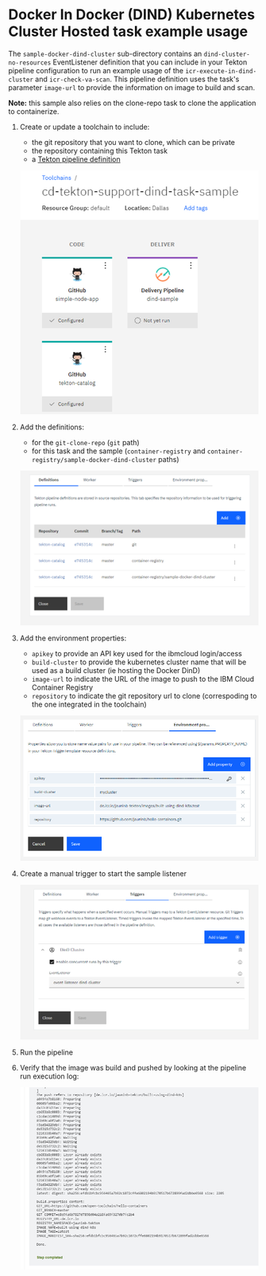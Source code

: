 # Docker In Docker (DIND) Kubernetes Cluster Hosted task example usage
The `sample-docker-dind-cluster` sub-directory contains an `dind-cluster-no-resources` EventListener definition that you can include in your Tekton pipeline configuration to run an example usage of the `icr-execute-in-dind-cluster` and `icr-check-va-scan`. This pipeline definition uses the task's parameter `image-url` to provide the information on image to build and scan.

**Note:** this sample also relies on the clone-repo task to clone the application to containerize.

1) Create or update a toolchain to include:

   - the git repository that you want to clone, which can be private
   - the repository containing this Tekton task
   - a [Tekton pipeline definition](https://cloud.ibm.com/docs/ContinuousDelivery?topic=ContinuousDelivery-tekton-pipelines#create_tekton_pipeline)

   ![Toolchain overview](./images/dind-cluster-sample-toolchain-overview.png)

2) Add the definitions:

   - for the `git-clone-repo` (`git` path)
   - for this task and the sample (`container-registry` and `container-registry/sample-docker-dind-cluster` paths)

   ![Tekton pipeline definitions](./images/dind-cluster-sample-tekton-pipeline-definitions.png)

3) Add the environment properties:

   - `apikey` to provide an API key used for the ibmcloud login/access
   - `build-cluster` to provide the kubernetes cluster name that will be used as a build cluster (ie hosting the Docker DinD)
   - `image-url` to indicate the URL of the image to push to the IBM Cloud Container Registry
   - `repository` to indicate the git repository url to clone (correspoding to the one integrated in the toolchain)

   ![Tekton pipeline environment properties](./images/dind-cluster-sample-tekton-pipeline-environment-properties.png)

4) Create a manual trigger to start the sample listener

   ![Tekton pipeline sample trigger](./images/dind-cluster-sample-tekton-pipeline-sample-triggers.png)

5) Run the pipeline

6) Verify that the image was build and pushed by looking at the pipeline run execution log:

   ![Tekton pipeline sample log](./images/dind-cluster-sample-tekton-pipeline-run-log.png)
